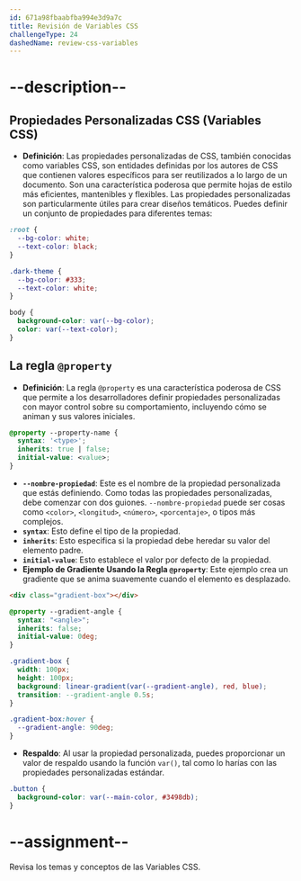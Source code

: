 ```yaml
---
id: 671a98fbaabfba994e3d9a7c
title: Revisión de Variables CSS
challengeType: 24
dashedName: review-css-variables
---
```


# --description--

## Propiedades Personalizadas CSS (Variables CSS)

- **Definición**: Las propiedades personalizadas de CSS, también conocidas como variables CSS, son entidades definidas por los autores de CSS que contienen valores específicos para ser reutilizados a lo largo de un documento. Son una característica poderosa que permite hojas de estilo más eficientes, mantenibles y flexibles. Las propiedades personalizadas son particularmente útiles para crear diseños temáticos. Puedes definir un conjunto de propiedades para diferentes temas:

```css
:root {
  --bg-color: white;
  --text-color: black;
}

.dark-theme {
  --bg-color: #333;
  --text-color: white;
}

body {
  background-color: var(--bg-color);
  color: var(--text-color);
}
```

## La regla `@property`

- **Definición**: La regla `@property` es una característica poderosa de CSS que permite a los desarrolladores definir propiedades personalizadas con mayor control sobre su comportamiento, incluyendo cómo se animan y sus valores iniciales.

```css
@property --property-name {
  syntax: '<type>';
  inherits: true | false;
  initial-value: <value>;
}
```

- **`--nombre-propiedad`**: Este es el nombre de la propiedad personalizada que estás definiendo. Como todas las propiedades personalizadas, debe comenzar con dos guiones. `--nombre-propiedad` puede ser cosas como `<color>`, `<longitud>`, `<número>`, `<porcentaje>`, o tipos más complejos.
- **`syntax`**: Esto define el tipo de la propiedad.
- **`inherits`**: Esto especifica si la propiedad debe heredar su valor del elemento padre.
- **`initial-value`**: Esto establece el valor por defecto de la propiedad.
- **Ejemplo de Gradiente Usando la Regla `@property`**: Este ejemplo crea un gradiente que se anima suavemente cuando el elemento es desplazado.

```html
<div class="gradient-box"></div>
```

```css
@property --gradient-angle {
  syntax: "<angle>";
  inherits: false;
  initial-value: 0deg;
}

.gradient-box {
  width: 100px;
  height: 100px;
  background: linear-gradient(var(--gradient-angle), red, blue);
  transition: --gradient-angle 0.5s;
}

.gradient-box:hover {
  --gradient-angle: 90deg;
}
```

- **Respaldo**: Al usar la propiedad personalizada, puedes proporcionar un valor de respaldo usando la función `var()`, tal como lo harías con las propiedades personalizadas estándar.

```css
.button {
  background-color: var(--main-color, #3498db);
}
```

# --assignment--

Revisa los temas y conceptos de las Variables CSS.

